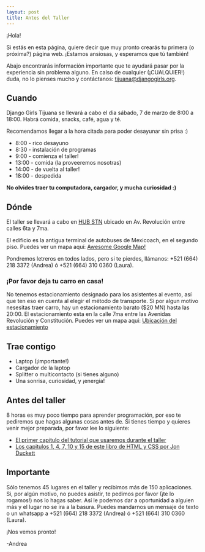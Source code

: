 ```yaml
---
layout: post
title: Antes del Taller
---
```


¡Hola!

Si est&aacute;s en esta p&aacute;gina, quiere decir que muy pronto crear&aacute;s tu primera (o pr&oacute;xima?) p&aacute;gina web. ¡Estamos ansiosas, y esperamos que t&uacute; tambi&eacute;n!

Abajo encontrar&aacute;s informaci&oacute;n importante que te ayudar&aacute; pasar por la experiencia sin problema alguno. En calso de cualquier (¡CUALQUIER!) duda, no lo pienses mucho y cont&aacute;ctanos: [tijuana@djangogirls.org](mailto:tijuana@djangogirls.org).

## Cuando

Django Girls Tijuana se llevar&aacute; a cabo el dia s&aacute;bado, 7 de marzo de 8:00 a 18:00. Habr&aacute; comida, snacks, caf&eacute;, agua y t&eacute;.

Recomendamos llegar a la hora citada para poder desayunar sin prisa :)

- 8:00 - rico desayuno
- 8:30 - instalaci&oacute;n de programas
- 9:00 - comienza el taller!
- 13:00 - comida (la proveeremos nosotras)
- 14:00 - de vuelta al taller!
- 18:00 - despedida

**No olvides traer tu computadora, cargador, y mucha curiosidad :)**

## D&oacute;nde

El taller se llevar&aacute; a cabo en [HUB STN](http://hubstn.com/) ubicado en Av. Revoluci&oacute;n entre calles 6ta y 7ma.

El edificio es la antigua terminal de autobuses de Mexicoach, en el segundo piso. Puedes ver un mapa aqu&iacute;: [Awesome Google Map!](https://goo.gl/maps/QYBtL)

Pondremos letreros en todos lados, pero si te pierdes, ll&aacute;manos: +521 (664) 218 3372 (Andrea) &oacute; +521 (664) 310 0360 (Laura).

### ¡Por favor deja tu carro en casa!

No tenemos estacionamiento designado para los asistentes al evento, as&iacute; que ten eso en cuenta al elegir el m&eacute;todo de transporte. Si por algun motivo nesesitas traer carro, hay un estacionamiento barato ($20 MN)  hasta las 20:00. El estacionamiento esta en la calle 7ma entre las Avenidas Revoluci&oacute;n y Constituci&oacute;n. Puedes ver un mapa aqui: [Ubicaci&oacute;n del estacionamiento](https://goo.gl/maps/OFCN0)

## Trae contigo

- Laptop (¡importante!)
- Cargador de la laptop
- Splitter o multicontacto (si tienes alguno)
- Una sonrisa, curiosidad, y ¡energ&iacute;a!

## Antes del taller

8 horas es muy poco tiempo para aprender programaci&oacute;n, por eso te pediremos que hagas algunas cosas antes de. Si tienes tiempo y quieres venir mejor preparada, por favor lee lo siguiente:

- [El primer capitulo del tutorial que usaremos durante el taller](http://tutorial.djangogirls.org)
- [Los capitulos 1, 4, 7, 10 y 15 de este libro de HTML y CSS por Jon Duckett](http://wtf.tw/ref/duckett.pdf)

## Importante

S&oacute;lo tenemos 45 lugares en el taller y recibimos m&aacute;s de 150 aplicaciones. Si, por alg&uacute;n motivo, no puedes asistir, te pedimos por favor (¡te lo rogamos!) nos lo hagas saber. As&iacute; le podemos dar a oportunidad a alguien m&aacute;s y el lugar no se ira a la basura. Puedes mandarnos un mensaje de texto o un whatsapp a +521 (664) 218 3372 (Andrea) &oacute; +521 (664) 310 0360 (Laura).

¡Nos vemos pronto!

-Andrea